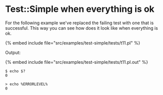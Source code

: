 # Test::Simple when everything is ok





For the following example we've replaced the failing test with one that is successful.
This way you can see how does it look like when everything is ok.


{% embed include file="src/examples/test-simple/tests/t11.pl" %}

Output:

{% embed include file="src/examples/test-simple/tests/t11.pl.out" %}

```
$ echo $?
0
```

```
> echo %ERRORLEVEL%
0
```


